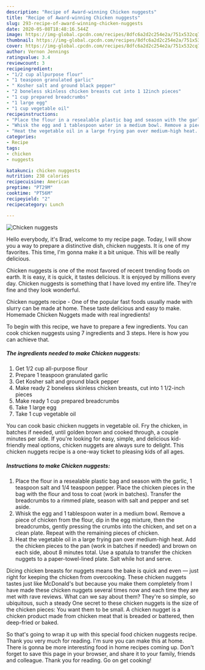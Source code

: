 ```yaml
---
description: "Recipe of Award-winning Chicken nuggests"
title: "Recipe of Award-winning Chicken nuggests"
slug: 293-recipe-of-award-winning-chicken-nuggests
date: 2020-05-08T18:48:16.544Z
image: https://img-global.cpcdn.com/recipes/8dfc6a2d2c254e2a/751x532cq70/chicken-nuggests-recipe-main-photo.jpg
thumbnail: https://img-global.cpcdn.com/recipes/8dfc6a2d2c254e2a/751x532cq70/chicken-nuggests-recipe-main-photo.jpg
cover: https://img-global.cpcdn.com/recipes/8dfc6a2d2c254e2a/751x532cq70/chicken-nuggests-recipe-main-photo.jpg
author: Vernon Jennings
ratingvalue: 3.4
reviewcount: 3
recipeingredient:
- "1/2 cup allpurpose flour"
- "1 teaspoon granulated garlic"
- " Kosher salt and ground black pepper"
- "2 boneless skinless chicken breasts cut into 1 12inch pieces"
- "1 cup prepared breadcrumbs"
- "1 large egg"
- "1 cup vegetable oil"
recipeinstructions:
- "Place the flour in a resealable plastic bag and season with the garlic, 1 teaspoon salt and 1/4 teaspoon pepper. Place the chicken pieces in the bag with the flour and toss to coat (work in batches). Transfer the breadcrumbs to a rimmed plate, season with salt and pepper and set aside."
- "Whisk the egg and 1 tablespoon water in a medium bowl. Remove a piece of chicken from the flour, dip in the egg mixture, then the breadcrumbs, gently pressing the crumbs into the chicken, and set on a clean plate. Repeat with the remaining pieces of chicken."
- "Heat the vegetable oil in a large frying pan over medium-high heat. Add the chicken pieces to the pan (work in batches if needed) and brown on each side, about 8 minutes total. Use a spatula to transfer the chicken nuggets to a paper-towel-lined plate. Salt while hot and serve."
categories:
- Recipe
tags:
- chicken
- nuggests

katakunci: chicken nuggests 
nutrition: 238 calories
recipecuisine: American
preptime: "PT29M"
cooktime: "PT56M"
recipeyield: "2"
recipecategory: Lunch

---
```



![Chicken nuggests](https://img-global.cpcdn.com/recipes/8dfc6a2d2c254e2a/751x532cq70/chicken-nuggests-recipe-main-photo.jpg)

Hello everybody, it's Brad, welcome to my recipe page. Today, I will show you a way to prepare a distinctive dish, chicken nuggests. It is one of my favorites. This time, I'm gonna make it a bit unique. This will be really delicious.

Chicken nuggests is one of the most favored of recent trending foods on earth. It is easy, it is quick, it tastes delicious. It is enjoyed by millions every day. Chicken nuggests is something that I have loved my entire life. They're fine and they look wonderful.

Chicken nuggets recipe - One of the popular fast foods usually made with slurry can be made at home. These taste delicious and easy to make. Homemade Chicken Nuggets made with real ingredients!


To begin with this recipe, we have to prepare a few ingredients. You can cook chicken nuggests using 7 ingredients and 3 steps. Here is how you can achieve that.

##### The ingredients needed to make Chicken nuggests:

1. Get 1/2 cup all-purpose flour
1. Prepare 1 teaspoon granulated garlic
1. Get  Kosher salt and ground black pepper
1. Make ready 2 boneless skinless chicken breasts, cut into 1 1/2-inch pieces
1. Make ready 1 cup prepared breadcrumbs
1. Take 1 large egg
1. Take 1 cup vegetable oil


You can cook basic chicken nuggets in vegetable oil. Fry the chicken, in batches if needed, until golden brown and cooked through, a couple minutes per side. If you&#39;re looking for easy, simple, and delicious kid-friendly meal options, chicken nuggets are always sure to delight. This chicken nuggets recipe is a one-way ticket to pleasing kids of all ages. 

##### Instructions to make Chicken nuggests:

1. Place the flour in a resealable plastic bag and season with the garlic, 1 teaspoon salt and 1/4 teaspoon pepper. Place the chicken pieces in the bag with the flour and toss to coat (work in batches). Transfer the breadcrumbs to a rimmed plate, season with salt and pepper and set aside.
1. Whisk the egg and 1 tablespoon water in a medium bowl. Remove a piece of chicken from the flour, dip in the egg mixture, then the breadcrumbs, gently pressing the crumbs into the chicken, and set on a clean plate. Repeat with the remaining pieces of chicken.
1. Heat the vegetable oil in a large frying pan over medium-high heat. Add the chicken pieces to the pan (work in batches if needed) and brown on each side, about 8 minutes total. Use a spatula to transfer the chicken nuggets to a paper-towel-lined plate. Salt while hot and serve.


Dicing chicken breasts for nuggets means the bake is quick and even — just right for keeping the chicken from overcooking. These chicken nuggets tastes just like McDonald&#39;s but because you make them completely from I have made these chicken nuggets several times now and each time they are met with rave reviews. What can we say about them? They&#39;re so simple, so ubiquitous, such a steady One secret to these chicken nuggets is the size of the chicken pieces: You want them to be small. A chicken nugget is a chicken product made from chicken meat that is breaded or battered, then deep-fried or baked. 

So that's going to wrap it up with this special food chicken nuggests recipe. Thank you very much for reading. I'm sure you can make this at home. There is gonna be more interesting food in home recipes coming up. Don't forget to save this page in your browser, and share it to your family, friends and colleague. Thank you for reading. Go on get cooking!
